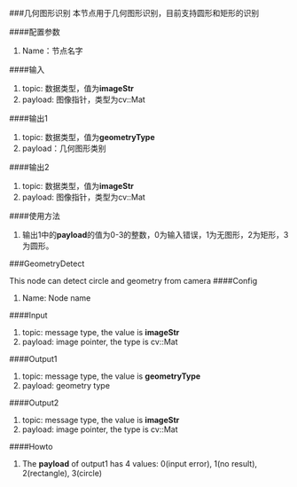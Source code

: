 ###几何图形识别
本节点用于几何图形识别，目前支持圆形和矩形的识别

####配置参数
1. Name：节点名字

####输入
1. topic: 数据类型，值为**imageStr**
2. payload: 图像指针，类型为cv::Mat

####输出1
1. topic: 数据类型，值为**geometryType**
2. payload：几何图形类别

####输出2
1. topic: 数据类型，值为**imageStr**
2. payload: 图像指针，类型为cv::Mat

####使用方法
1. 输出1中的**payload**的值为0-3的整数，0为输入错误，1为无图形，2为矩形，3为圆形。


###GeometryDetect

This node can detect circle and geometry from camera
####Config
1. Name: Node name

####Input
1. topic: message type, the value is **imageStr**
2. payload: image pointer, the type is cv::Mat

####Output1
1. topic: message type, the value is **geometryType**
2. payload: geometry type

####Output2
1. topic: message type, the value is **imageStr**
2. payload: image pointer, the type is cv::Mat

####Howto
1. The **payload** of output1 has 4 values: 0(input error), 1(no result), 2(rectangle), 3(circle)
